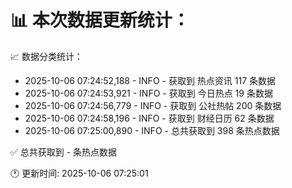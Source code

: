 📊 本次数据更新统计：
==========================

📈 数据分类统计：
- 2025-10-06 07:24:52,188 - INFO - 获取到 热点资讯 117 条数据
- 2025-10-06 07:24:53,921 - INFO - 获取到 今日热点 19 条数据
- 2025-10-06 07:24:56,779 - INFO - 获取到 公社热帖 200 条数据
- 2025-10-06 07:24:58,196 - INFO - 获取到 财经日历 62 条数据
- 2025-10-06 07:25:00,890 - INFO - 总共获取到 398 条热点数据

✅ 总共获取到 - 条热点数据

🕐 更新时间: 2025-10-06 07:25:01
